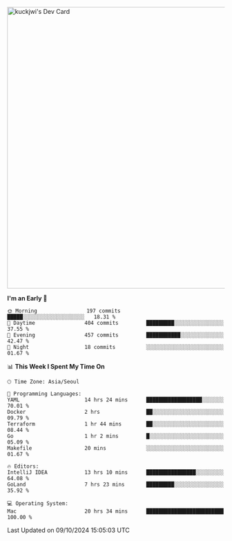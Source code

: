 <a href="https://app.daily.dev/kuckhwancho"><img src="https://api.daily.dev/devcards/v2/efef39c8028947428b3c0b486b9cd9b6.png?r=iz2&type=wide" width="652" alt="kuckjwi's Dev Card"/></a>

<!--START_SECTION:waka-->
**I'm an Early 🐤** 

```text
🌞 Morning                197 commits         █████░░░░░░░░░░░░░░░░░░░░   18.31 % 
🌆 Daytime                404 commits         █████████░░░░░░░░░░░░░░░░   37.55 % 
🌃 Evening                457 commits         ███████████░░░░░░░░░░░░░░   42.47 % 
🌙 Night                  18 commits          ░░░░░░░░░░░░░░░░░░░░░░░░░   01.67 % 
```


📊 **This Week I Spent My Time On** 

```text
🕑︎ Time Zone: Asia/Seoul

💬 Programming Languages: 
YAML                     14 hrs 24 mins      ██████████████████░░░░░░░   70.01 % 
Docker                   2 hrs               ██░░░░░░░░░░░░░░░░░░░░░░░   09.79 % 
Terraform                1 hr 44 mins        ██░░░░░░░░░░░░░░░░░░░░░░░   08.44 % 
Go                       1 hr 2 mins         █░░░░░░░░░░░░░░░░░░░░░░░░   05.09 % 
Makefile                 20 mins             ░░░░░░░░░░░░░░░░░░░░░░░░░   01.67 % 

🔥 Editors: 
IntelliJ IDEA            13 hrs 10 mins      ████████████████░░░░░░░░░   64.08 % 
GoLand                   7 hrs 23 mins       █████████░░░░░░░░░░░░░░░░   35.92 % 

💻 Operating System: 
Mac                      20 hrs 34 mins      █████████████████████████   100.00 % 
```


 Last Updated on 09/10/2024 15:05:03 UTC
<!--END_SECTION:waka-->
